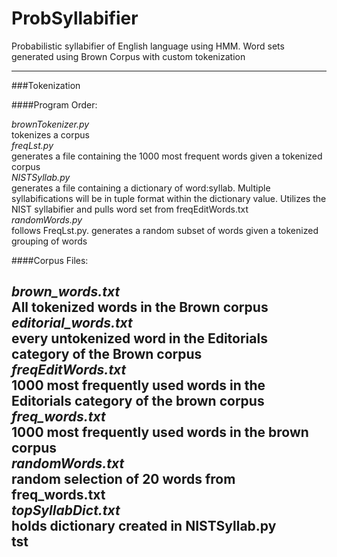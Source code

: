 # ProbSyllabifier
Probabilistic syllabifier of English language using HMM.
Word sets generated using Brown Corpus with custom tokenization
 
---
###Tokenization

####Program Order:

*brownTokenizer.py*  
tokenizes a corpus  
*freqLst.py*  
generates a file containing the 1000 most frequent words given a tokenized corpus  
*NISTSyllab.py*  
generates a file containing a dictionary of word:syllab. Multiple syllabifications will be in tuple format within the dictionary value. Utilizes the NIST syllabifier and pulls word set from freqEditWords.txt  
*randomWords.py*  
follows FreqLst.py. generates a random subset of words given a tokenized grouping of words  

####Corpus Files:

*brown_words.txt*  
All tokenized words in the Brown corpus  
*editorial_words.txt*  
every untokenized word in the Editorials category of the Brown corpus  
*freqEditWords.txt*  
1000 most frequently used words in the Editorials category of the brown corpus  
*freq_words.txt*  
1000 most frequently used words in the brown corpus  
*randomWords.txt*  
random selection of 20 words from freq_words.txt  
*topSyllabDict.txt*  
holds dictionary created in NISTSyllab.py  
tst  
---

